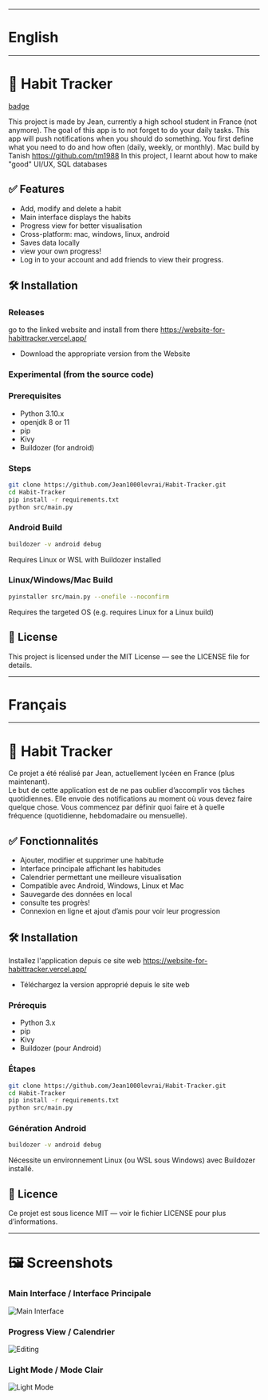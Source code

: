 ___________________________________________
# English
___________________________________________
# 📱 Habit Tracker
[badge](https://hackatime-badge.hackclub.com/U0811ME6L0J/HabitTracker)

This project is made by Jean, currently a high school student in France (not anymore).
The goal of this app is to not forget to do your daily tasks. This app will push notifications when you should do something. You first define what you need to do and how often (daily, weekly, or monthly).
Mac build by Tanish https://github.com/tm1988
In this project, I learnt about how to make "good" UI/UX, SQL databases

## ✅ Features

 - Add, modify and delete a habit
 - Main interface displays the habits
 - Progress view for better visualisation
 - Cross-platform: mac, windows, linux, android
 - Saves data locally
 - view your own progress!
 - Log in to your account and add friends to view their progress.


## 🛠️ Installation

### Releases

go to the linked website and install from there
https://website-for-habittracker.vercel.app/

 - Download the appropriate version from the Website 

### Experimental (from the source code)

### Prerequisites

 - Python 3.10.x
 - openjdk 8 or 11
 - pip
 - Kivy
 - Buildozer (for android)

### Steps

```bash
git clone https://github.com/Jean1000levrai/Habit-Tracker.git
cd Habit-Tracker
pip install -r requirements.txt
python src/main.py
```
### Android Build

```bash
buildozer -v android debug
```
Requires Linux or WSL with Buildozer installed

### Linux/Windows/Mac Build

```bash
pyinstaller src/main.py --onefile --noconfirm
```
Requires the targeted OS (e.g. requires Linux for a Linux build)

## 📄 License

This project is licensed under the MIT License — see the LICENSE file for details.
___________________________________________
# Français
___________________________________________

# 📱 Habit Tracker

Ce projet a été réalisé par Jean, actuellement lycéen en France (plus maintenant).  
Le but de cette application est de ne pas oublier d’accomplir vos tâches quotidiennes. Elle envoie des notifications au moment où vous devez faire quelque chose. Vous commencez par définir quoi faire et à quelle fréquence (quotidienne, hebdomadaire ou mensuelle).

## ✅ Fonctionnalités

 - Ajouter, modifier et supprimer une habitude
 - Interface principale affichant les habitudes
 - Calendrier permettant une meilleure visualisation
 - Compatible avec Android, Windows, Linux et Mac
 - Sauvegarde des données en local
 - consulte tes progrès!
 - Connexion en ligne et ajout d’amis pour voir leur progression


## 🛠️ Installation

Installez l'application depuis ce site web
https://website-for-habittracker.vercel.app/

 - Téléchargez la version approprié depuis le site web


### Prérequis

 - Python 3.x
 - pip
 - Kivy
 - Buildozer (pour Android)

### Étapes

```bash
git clone https://github.com/Jean1000levrai/Habit-Tracker.git
cd Habit-Tracker
pip install -r requirements.txt
python src/main.py
```

### Génération Android

```bash
buildozer -v android debug
```
Nécessite un environnement Linux (ou WSL sous Windows) avec Buildozer installé.

## 📄 Licence

Ce projet est sous licence MIT — voir le fichier LICENSE pour plus d’informations.

___________________________________________
# 🖼️ Screenshots


### Main Interface / Interface Principale

![Main Interface](assets/screenshots/mainview.png)

### Progress View / Calendrier

![Editing](assets/screenshots/progview.png)

### Light Mode / Mode Clair

![Light Mode](assets/screenshots/lighttheme.png)
